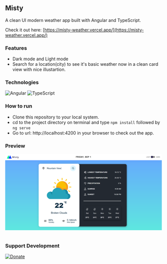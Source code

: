 ## Misty

A clean UI modern weather app built with Angular and TypeScript.

Check it out here: [https://misty-weather.vercel.app/](https://misty-weather.vercel.app/)

### Features

- Dark mode and Light mode
- Search for a location(city) to see it's basic weather now in a clean card view with nice illustartion.

### Technologies

![Angular](https://img.shields.io/badge/Angular-DD0031?style=for-the-badge&logo=angular&logoColor=white)
![TypeScript](https://img.shields.io/badge/TypeScript-007ACC?style=for-the-badge&logo=typescript&logoColor=white)

### How to run

- Clone this repository to your local system.
- cd to the project directory on terminal and type `npm install` followed by `ng serve`
- Go to url: http://localhost:4200 in your browser to check out the app.

### Preview

<img src="Screenshot.png" align="center"><br><br>

### Support Development

[![Donate](https://img.shields.io/badge/Donate-Paypal-blue?style=for-the-badge)](https://www.paypal.me/sdnitrogen)
